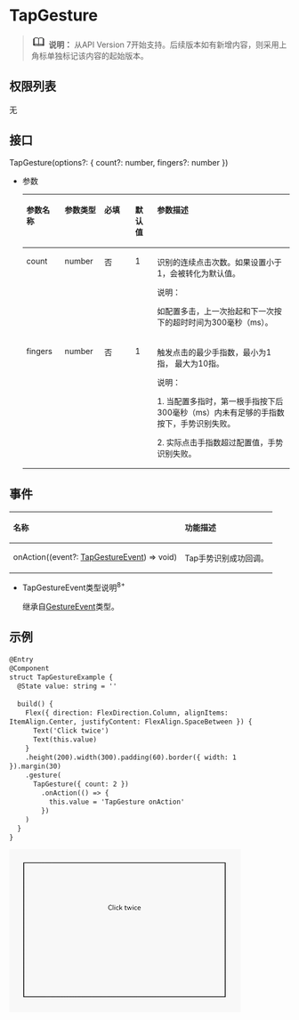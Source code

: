 # TapGesture<a name="ZH-CN_TOPIC_0000001237475081"></a>

>![](../../public_sys-resources/icon-note.gif) **说明：** 
>从API Version 7开始支持。后续版本如有新增内容，则采用上角标单独标记该内容的起始版本。

## 权限列表<a name="section781125411508"></a>

无

## 接口<a name="section11129153920518"></a>

TapGesture\(options?: \{ count?: number, fingers?: number \}\)

-   参数

    <table><thead align="left"><tr><th class="cellrowborder" valign="top" width="14.330000000000002%" id="mcps1.1.6.1.1"><p>参数名称</p>
    </th>
    <th class="cellrowborder" valign="top" width="14.799999999999999%" id="mcps1.1.6.1.2"><p>参数类型</p>
    </th>
    <th class="cellrowborder" valign="top" width="11.58%" id="mcps1.1.6.1.3"><p>必填</p>
    </th>
    <th class="cellrowborder" valign="top" width="8.219999999999999%" id="mcps1.1.6.1.4"><p>默认值</p>
    </th>
    <th class="cellrowborder" valign="top" width="51.07000000000001%" id="mcps1.1.6.1.5"><p>参数描述</p>
    </th>
    </tr>
    </thead>
    <tbody><tr><td class="cellrowborder" valign="top" width="14.330000000000002%" headers="mcps1.1.6.1.1 "><p>count</p>
    </td>
    <td class="cellrowborder" valign="top" width="14.799999999999999%" headers="mcps1.1.6.1.2 "><p>number</p>
    </td>
    <td class="cellrowborder" valign="top" width="11.58%" headers="mcps1.1.6.1.3 "><p>否</p>
    </td>
    <td class="cellrowborder" valign="top" width="8.219999999999999%" headers="mcps1.1.6.1.4 "><p>1</p>
    </td>
    <td class="cellrowborder" valign="top" width="51.07000000000001%" headers="mcps1.1.6.1.5 "><p>识别的连续点击次数。如果设置小于1，会被转化为默认值。</p>
    <div class="note"><span class="notetitle"> 说明： </span><div class="notebody"><p>如配置多击，上一次抬起和下一次按下的超时时间为300毫秒（ms）。</p>
    </div></div>
    </td>
    </tr>
    <tr><td class="cellrowborder" valign="top" width="14.330000000000002%" headers="mcps1.1.6.1.1 "><p>fingers</p>
    </td>
    <td class="cellrowborder" valign="top" width="14.799999999999999%" headers="mcps1.1.6.1.2 "><p>number</p>
    </td>
    <td class="cellrowborder" valign="top" width="11.58%" headers="mcps1.1.6.1.3 "><p>否</p>
    </td>
    <td class="cellrowborder" valign="top" width="8.219999999999999%" headers="mcps1.1.6.1.4 "><p>1</p>
    </td>
    <td class="cellrowborder" valign="top" width="51.07000000000001%" headers="mcps1.1.6.1.5 "><p>触发点击的最少手指数，最小为1指， 最大为10指。</p>
    <div class="note"><span class="notetitle"> 说明： </span><div class="notebody"><p>1. 当配置多指时，第一根手指按下后300毫秒（ms）内未有足够的手指数按下，手势识别失败。</p>
    <p>2. 实际点击手指数超过配置值，手势识别失败。</p>
    </div></div>
    </td>
    </tr>
    </tbody>
    </table>


## 事件<a name="section23760590517"></a>

<table><thead align="left"><tr><th class="cellrowborder" colspan="2" valign="top" id="mcps1.1.4.1.1"><p>名称</p>
</th>
<th class="cellrowborder" valign="top" id="mcps1.1.4.1.2"><p>功能描述</p>
</th>
</tr>
</thead>
<tbody><tr><td class="cellrowborder" colspan="2" valign="top" headers="mcps1.1.4.1.1 "><p>onAction((event?: <a href="#li21621335144710">TapGestureEvent</a>) =&gt; void)</p>
</td>
<td class="cellrowborder" valign="top" headers="mcps1.1.4.1.2 "><p>Tap手势识别成功回调。</p>
</td>
</tr>
</tbody>
</table>

-   <a name="li21621335144710"></a>TapGestureEvent类型说明<sup>8+</sup>

    继承自[GestureEvent](ts-gesture-settings.md#table290mcpsimp)类型。


## 示例<a name="section16900453182718"></a>

```
@Entry
@Component
struct TapGestureExample {
  @State value: string = ''

  build() {
    Flex({ direction: FlexDirection.Column, alignItems: ItemAlign.Center, justifyContent: FlexAlign.SpaceBetween }) {
      Text('Click twice')
      Text(this.value)
    }
    .height(200).width(300).padding(60).border({ width: 1 }).margin(30)
    .gesture(
      TapGesture({ count: 2 })
        .onAction(() => {
          this.value = 'TapGesture onAction'
        })
    )
  }
}
```

![](figures/TapGesture.gif)

